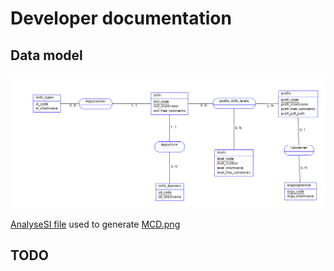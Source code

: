 # Developer documentation

## Data model

![RefGPEC data model](./MCD.png)

[AnalyseSI file](./MCD.asi) used to generate [MCD.png](./MCD.png)

## TODO


